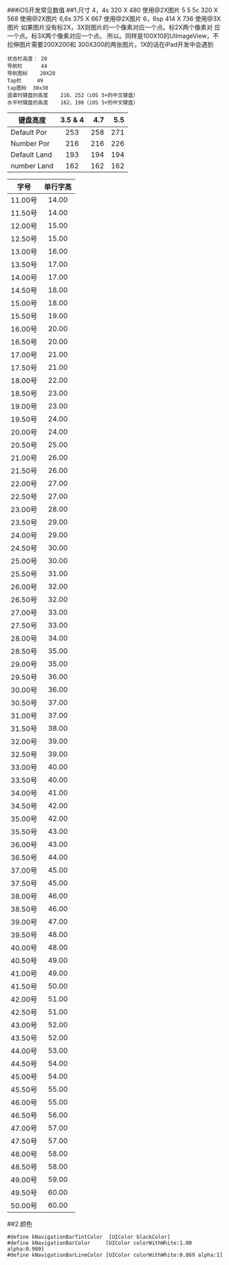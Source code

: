 ###iOS开发常见数值
##1.尺寸
   4，4s  320 X 480  使用@2X图片
   5 5 5c 320 X 568   使用@2X图片
   6,6s    375 X 667      使用@2X图片
   6，6sp   414 X 736     使用@3X图片
 	如果图片没有标2X，3X则图片的一个像素对应一个点。标2X两个像素对	应一个点。标3X两个像素对应一个点。
 	所以。同样是100X10的UIImageView，不拉伸图片需要200X200和	300X300的两张图片。1X的话在iPad开发中会遇到
 	
 	
 	状态栏高度： 20
 	导航栏      44
 	导航图标    20X20
 	Tap栏     49
 	tap图标  30x30
 	竖直时键盘的高度	216、252（iOS 5+的中文键盘）
	水平时键盘的高度	162、198（iOS 5+的中文键盘）





 	
| 键盘高度       | 3.5 & 4 | 4.7  | 5.5 |
| --------------|:-------:| -----:|-----:|  
| Default  Por  | 253		| 258  |  271|
| Number  Por   | 216 		| 216  |226  |
| Default Land 	|  193     	| 194  |194	  |
| number Land   | 162   	| 162  |162  |


| 字号     | 单行字高    |
|----------|:-------:| 
|   11.00号 |  14.00    |
|   11.50号 |  14.00    |
|   12.00号 |  15.00    |
|   12.50号 |  15.00    |
|   13.00号 |  16.00    |
|   13.50号 |  17.00    |
|   14.00号 |  17.00    |
|   14.50号 |  18.00    |
|   15.00号 |  18.00    |
|   15.50号 |  19.00    |
|   16.00号 |  20.00    |
|   16.50号 |  20.00    |
|   17.00号 |  21.00    |
|   17.50号 |  21.00    |
|   18.00号 |  22.00    |
|   18.50号 |  23.00    |
|   19.00号 |  23.00    |
|   19.50号 |  24.00    |
|   20.00号 |  24.00    |
|   20.50号 |  25.00    |
|   21.00号 |  26.00    |
|   21.50号 |  26.00    |
|   22.00号 |  27.00    |
|   22.50号 |  27.00    |
|   23.00号 |  28.00    |
|   23.50号 |  29.00    |
|   24.00号 |  29.00    |
|   24.50号 |  30.00    |
|   25.00号 |  30.00    |
|   25.50号 |  31.00    |
|   26.00号 |  32.00    |
|   26.50号 |  32.00    |
|   27.00号 |  33.00    |
|   27.50号 |  33.00    |
|   28.00号 |  34.00    |
|   28.50号 |  35.00    |
|   29.00号 |  35.00    |
|   29.50号 |  36.00    |
|   30.00号 |  36.00    |
|   30.50号 |  37.00    |
|   31.00号 |  37.00    |
|   31.50号 |  38.00    |
|   32.00号 |  39.00    |
|   32.50号 |  39.00    |
|   33.00号 |  40.00    |
|   33.50号 |  40.00    |
|   34.00号 |  41.00    |
|   34.50号 |  42.00    |
|   35.00号 |  42.00    |
|   35.50号 |  43.00    |
|   36.00号 |  43.00    |
|   36.50号 |  44.00    |
|   37.00号 |  45.00    |
|   37.50号 |  45.00    |
|   38.00号 |  46.00    |
|   38.50号 |  46.00    |
|   39.00号 |  47.00    |
|   39.50号 |  48.00    |
|   40.00号 |  48.00    |
|   40.50号 |  49.00    |
|   41.00号 |  49.00    |
|   41.50号 |  50.00    |
|   42.00号 |  51.00    |
|   42.50号 |  51.00    |
|   43.00号 |  52.00    |
|   43.50号 |  52.00    |
|   44.00号 |  53.00    |
|   44.50号 |  54.00    |
|   45.00号 |  54.00    |
|   45.50号 |  55.00    |
|   46.00号 |  55.00    |
|   46.50号 |  56.00    |
|   47.00号 |  57.00    |
|   47.50号 |  57.00    |
|   48.00号 |  58.00    |
|   48.50号 |  58.00    |
|   49.00号 |  59.00    |
|   49.50号 |  60.00    |
|   50.00号 |  60.00    |


##2.颜色


```
#define kNavigationBarTintColor  [UIColor blackColor]
#define kNavigationBarColor     [UIColor colorWithWhite:1.00 alpha:0.980]
#define kNavigationBarLineColor [UIColor colorWithWhite:0.869 alpha:1]

```
 
 
 
 